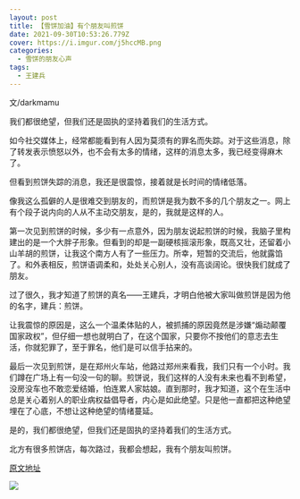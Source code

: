 ```yaml
---
layout: post
title: 【雪饼加油】有个朋友叫煎饼
date: 2021-09-30T10:53:26.779Z
cover: https://i.imgur.com/j5hccMB.png
categories:
  - 雪饼的朋友心声
tags:
  - 王建兵
---
```

文/darkmamu

我们都很绝望，但我们还是固执的坚持着我们的生活方式。

<!--more-->

如今社交媒体上，经常都能看到有人因为莫须有的罪名而失踪。对于这些消息，除了转发表示愤怒以外，也不会有太多的情绪，这样的消息太多，我已经变得麻木了。

但看到煎饼失踪的消息，我还是很震惊，接着就是长时间的情绪低落。

像我这么孤僻的人是很难交到朋友的，而煎饼是我为数不多的几个朋友之一。网上有个段子说内向的人从不主动交朋友，是的，我就是这样的人。

第一次见到煎饼的时候，多少有一点意外，因为朋友说起煎饼的时候，我脑子里构建出的是一个大胖子形象。但看到的却是一副硬核摇滚形象，既高又壮，还留着小山羊胡的煎饼，让我这个南方人有了一些压力。所幸，短暂的交流后，他就露馅了。和外表相反，煎饼语调柔和，处处关心别人，没有高谈阔论。很快我们就成了朋友。

过了很久，我才知道了煎饼的真名——王建兵，才明白他被大家叫做煎饼是因为他的名字，建兵：煎饼。

让我震惊的原因是，这么一个温柔体贴的人，被抓捕的原因竟然是涉嫌“煽动颠覆国家政权”，但仔细一想也就明白了，在这个国家，只要你不按他们的意志去生活，你就犯罪了，至于罪名，他们是可以信手拈来的。

最后一次见到煎饼，是在郑州火车站，他路过郑州来看我，我们只有一个小时。我们蹲在广场上有一句没一句的聊。煎饼说，我们这样的人没有未来也看不到希望，没房没车也不敢恋爱结婚，怕连累人家姑娘。直到那时，我才知道，这个在生活中总是关心着别人的职业病权益倡导者，内心是如此绝望。只是他一直都把这种绝望埋在了心底，不想让这种绝望的情绪蔓延。

是的，我们都很绝望，但我们还是固执的坚持着我们的生活方式。

北方有很多煎饼店，每次路过，我都会想起，我有个朋友叫煎饼。

[原文地址](https://matters.news/@darkmamu/%E6%9C%89%E4%B8%AA%E6%9C%8B%E5%8F%8B%E5%8F%AB%E7%85%8E%E9%A5%BC-bafyreigc4c6m2wjfxk6uhgqygensrnthavjeoa76zn3ukbo55lygumtxee)

![](https://i.imgur.com/j5hccMB.png)

